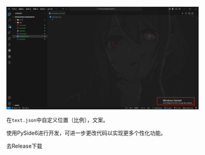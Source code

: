 ![alt text](assets/image.png)

在`text.json`中自定义位置（比例），文案。

使用PySide6进行开发，可进一步更改代码以实现更多个性化功能。

去Release下载